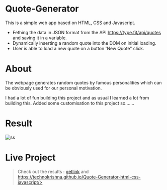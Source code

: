 # Quote-Generator

This is a simple web app based on HTML, CSS and Javascript.

* Fething the data in JSON format from the API https://type.fit/api/quotes and saving it in a variable.
* Dynamically inserting a random quote into the DOM on initial loading.
* User is able to load a new quote on a button 'New Quote" click.

# About

The webpage generates random quotes by famous personalities which can be obviously used for our personal motivation.

I had a lot of fun building this project and as usual I learned a lot from building this. Added some customisation to this project so.......

# Result

![ss](https://user-images.githubusercontent.com/89542129/147369618-1621619a-3100-47f2-b972-6b9f194e75ae.png)

# Live Project

> Check out the results : [getlink](https://technokrishna.github.io/Quote-Generator-html-css-javascript/ "Link") and https://technokrishna.github.io/Quote-Generator-html-css-javascript/>

